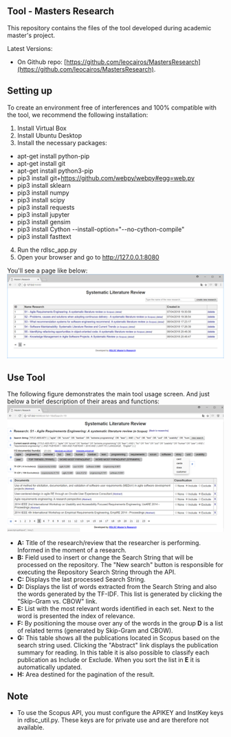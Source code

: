 Tool - Masters Research
-----
This repository contains the files of the tool developed during academic master's project.

Latest Versions:

- On Github repo: [https://github.com/leocairos/MastersResearch](https://github.com/leocairos/MastersResearch).


Setting up
-----

To create an environment free of interferences and 100% compatible with the tool, we recommend the following installation:
1. Install Virtual Box 
2. Install Ubuntu Desktop
3. Install the necessary packages:
+ apt-get install python-pip
+ apt-get install git
+ apt-get install python3-pip
+ pip3 install git+https://github.com/webpy/webpy#egg=web.py
+ pip3 install sklearn
+ pip3 install numpy
+ pip3 install scipy
+ pip3 install requests
+ pip3 install jupyter
+ pip3 install gensim
+	pip3 install Cython --install-option="--no-cython-compile"
+	pip3 install fasttext
4. Run the rdlsc_app.py 
5. Open your browser and go to http://127.0.0.1:8080

You'll see a page like below:
  ![](https://github.com/leocairos/MastersResearch/blob/master/screenshots/tool_index.png?raw=yes)
    
Use Tool
-----

The following figure demonstrates the main tool usage screen. And just below a brief description of their areas and functions:
![](https://github.com/leocairos/MastersResearch/blob/master/screenshots/tool_slr_detail.png?raw=yes)
+ **A:** Title of the research/review that the researcher is performing. Informed in the moment of a research.
+ **B:** Field used to insert or change the Search String that will be processed on the repository. The "New search" button is responsible for executing the Repository Search String through the API.
+ **C:** Displays the last processed Search String.
+ **D:** Displays the list of words extracted from the Search String and also the words generated by the TF-IDF. This list is generated by clicking the "Skip-Gram vs. CBOW" link.
+ **E:** List with the most relevant words identified in each set. Next to the word is presented the index of relevance.
+ **F:** By positioning the mouse over any of the words in the group **D** is a list of related terms (generated by Skip-Gram and CBOW).
+ **G:** This table shows all the publications located in Scopus based on the search string used. Clicking the "Abstract" link displays the publication summary for reading. In this table it is also possible to classify each publication as Include or Exclude. When you sort the list in **E** it is automatically updated.
+ **H:** Area destined for the pagination of the result.

Note
----
+ To use the Scopus API, you must configure the APIKEY and InstKey keys in rdlsc_util.py. These keys are for private use and are therefore not available.

